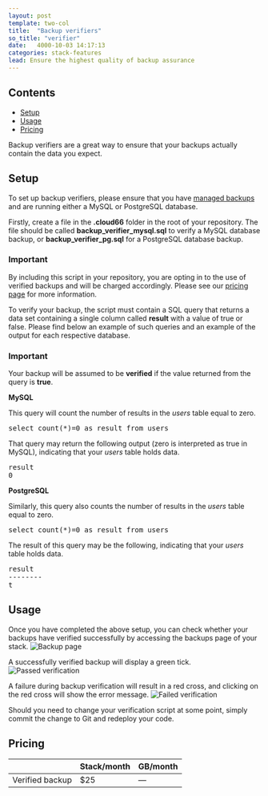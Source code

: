 ```yaml
---
layout: post
template: two-col
title:  "Backup verifiers"
so_title: "verifier"
date:   4000-10-03 14:17:13
categories: stack-features
lead: Ensure the highest quality of backup assurance
---
```


<h2>Contents</h2>
<ul class="page-toc">
	<li>
		<a href="#setup">Setup</a>
	</li>
	<li>
		<a href="#usage">Usage</a>
	</li>
	<li>
		<a href="#pricing">Pricing</a>
	</li>
</ul>

Backup verifiers are a great way to ensure that your backups actually contain the data you expect.

<h2 id="setup">Setup</h2>

To set up backup verifiers, please ensure that you have [managed backups](/stack-features/db-backup.html) and are running either a MySQL or PostgreSQL database.

Firstly, create a file in the **.cloud66** folder in the root of your repository. The file should be called **backup&#95;verifier&#95;mysql.sql** to verify a MySQL database backup, or **backup&#95;verifier&#95;pg.sql** for a PostgreSQL database backup.

<div class="notice notice-standalone">
		<h3>Important</h3>
		<p>By including this script in your repository, you are opting in to the use of verified backups and will be charged accordingly. Please see our <a href="http://cloud66.com/pricing" target="_blank">pricing page</a> for more information.</p>
</div>

To verify your backup, the script must contain a SQL query that returns a data set containing a single column called **result** with a value of true or false. Please find below an example of such queries and an example of the output for each respective database.

<div class="notice notice-standalone">
		<h3>Important</h3>
		<p>Your backup will be assumed to be <b>verified</b> if the value returned from the query is <b>true</b>.</p>
</div>

**MySQL**

This query will count the number of results in the *users* table equal to zero.
<pre class='terminal-commands'>
select count(*)=0 as result from users
</pre>

That query may return the following output (zero is interpreted as true in MySQL), indicating that your *users* table holds data.
<pre class='terminal-commands'>
result
0
</pre>

**PostgreSQL**

Similarly, this query also counts the number of results in the *users* table equal to zero.
<pre class='terminal-commands'>
select count(*)=0 as result from users
</pre>

The result of this query may be the following, indicating that your *users* table holds data.

<pre class="terminal-commands">
result
--------
t
</pre>

<h2 id="usage">Usage</h2>

Once you have completed the above setup, you can check whether your backups have verified successfully by accessing the backups page
of your stack.
![Backup page](http://cdn.cloud66.com/images/help/backup_page.png)

A successfully verified backup will display a green tick.
![Passed verification](http://cdn.cloud66.com/images/help/verification_passed.png)

A failure during backup verification will result in a red cross, and clicking on the red cross will show the error message.
![Failed verification](http://cdn.cloud66.com/images/help/verification_failed.png)

Should you need to change your verification script at some point, simply commit the change to Git and redeploy your code.

<h2 id="pricing">Pricing</h2>

<table class='table table-bordered table-striped table-small'>
    <thead>
        <tr>
            <th align="center"></th>
            <th align="center">Stack/month</th>
            <th align="center">GB/month</th>
        </tr>
    </thead>
    <tbody>
        <tr>
            <td>Verified backup</td>
            <td>$25</td>
            <td>&mdash;</td>
        </tr>
    </tbody>
</table>